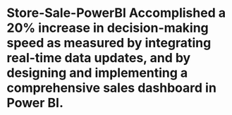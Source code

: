 # Store-Sale-PowerBI Accomplished a 20% increase in decision-making speed as measured by integrating real-time data updates, and by designing and implementing a comprehensive sales dashboard in Power BI.
